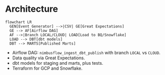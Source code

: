 
# Architecture

```mermaid
flowchart LR
  GEN[Event Generator] -->|CSV| GE[Great Expectations]
  GE --> AF[Airflow DAG]
  AF -->|Branch LOCAL/CLOUD| LOAD[Load to BQ/Snowflake]
  LOAD --> DBT[dbt models]
  DBT --> MARTS[Published Marts]
```

- Airflow DAG: `nimbusflow_ingest_dbt_publish` with branch `LOCAL` vs `CLOUD`.
- Data quality via Great Expectations.
- dbt models for staging and marts, plus tests.
- Terraform for GCP and Snowflake.
